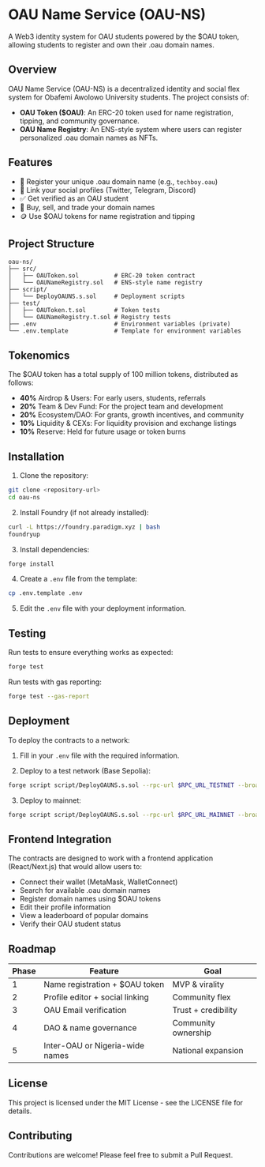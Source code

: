 # OAU Name Service (OAU-NS)

A Web3 identity system for OAU students powered by the $OAU token, allowing students to register and own their .oau domain names.

## Overview

OAU Name Service (OAU-NS) is a decentralized identity and social flex system for Obafemi Awolowo University students. The project consists of:

- **OAU Token ($OAU)**: An ERC-20 token used for name registration, tipping, and community governance.
- **OAU Name Registry**: An ENS-style system where users can register personalized .oau domain names as NFTs.

## Features

- 🪪 Register your unique .oau domain name (e.g., `techboy.oau`)
- 🔗 Link your social profiles (Twitter, Telegram, Discord)
- ✅ Get verified as an OAU student
- 💱 Buy, sell, and trade your domain names
- 🪙 Use $OAU tokens for name registration and tipping

## Project Structure

```
oau-ns/
├── src/
│   ├── OAUToken.sol          # ERC-20 token contract
│   └── OAUNameRegistry.sol   # ENS-style name registry
├── script/
│   └── DeployOAUNS.s.sol     # Deployment scripts
├── test/
│   ├── OAUToken.t.sol        # Token tests
│   └── OAUNameRegistry.t.sol # Registry tests
├── .env                      # Environment variables (private)
└── .env.template             # Template for environment variables
```

## Tokenomics

The $OAU token has a total supply of 100 million tokens, distributed as follows:

- **40%** Airdrop & Users: For early users, students, referrals
- **20%** Team & Dev Fund: For the project team and development
- **20%** Ecosystem/DAO: For grants, growth incentives, and community
- **10%** Liquidity & CEXs: For liquidity provision and exchange listings
- **10%** Reserve: Held for future usage or token burns

## Installation

1. Clone the repository:
```bash
git clone <repository-url>
cd oau-ns
```

2. Install Foundry (if not already installed):
```bash
curl -L https://foundry.paradigm.xyz | bash
foundryup
```

3. Install dependencies:
```bash
forge install
```

4. Create a `.env` file from the template:
```bash
cp .env.template .env
```

5. Edit the `.env` file with your deployment information.

## Testing

Run tests to ensure everything works as expected:
```bash
forge test
```

Run tests with gas reporting:
```bash
forge test --gas-report
```

## Deployment

To deploy the contracts to a network:

1. Fill in your `.env` file with the required information.

2. Deploy to a test network (Base Sepolia):
```bash
forge script script/DeployOAUNS.s.sol --rpc-url $RPC_URL_TESTNET --broadcast --verify
```

3. Deploy to mainnet:
```bash
forge script script/DeployOAUNS.s.sol --rpc-url $RPC_URL_MAINNET --broadcast --verify
```

## Frontend Integration

The contracts are designed to work with a frontend application (React/Next.js) that would allow users to:

- Connect their wallet (MetaMask, WalletConnect)
- Search for available .oau domain names
- Register domain names using $OAU tokens
- Edit their profile information
- View a leaderboard of popular domains
- Verify their OAU student status

## Roadmap

| Phase | Feature | Goal |
|-------|---------|------|
| 1 | Name registration + $OAU token | MVP & virality |
| 2 | Profile editor + social linking | Community flex |
| 3 | OAU Email verification | Trust + credibility |
| 4 | DAO & name governance | Community ownership |
| 5 | Inter-OAU or Nigeria-wide names | National expansion |

## License

This project is licensed under the MIT License - see the LICENSE file for details.

## Contributing

Contributions are welcome! Please feel free to submit a Pull Request.
